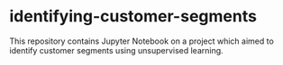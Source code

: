 # identifying-customer-segments
This repository contains Jupyter Notebook on a project which aimed to identify customer segments using unsupervised learning.
